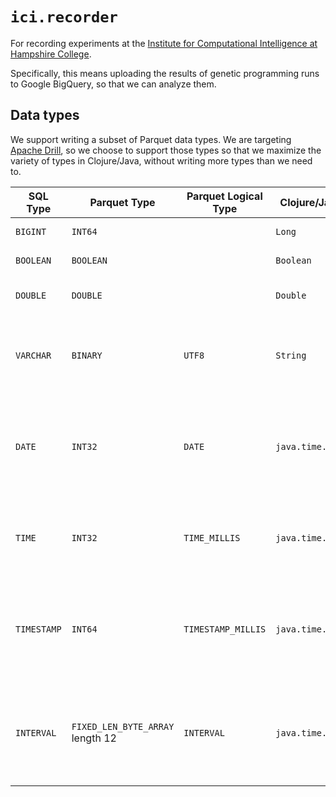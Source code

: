 # `ici.recorder`

For recording experiments at the [Institute for Computational Intelligence
at Hampshire College](http://faculty.hampshire.edu/lspector/ici.html).

Specifically, this means uploading the results of genetic programming
runs to Google BigQuery, so that we can analyze them.


## Data types

We support writing a subset of Parquet data types. We are targeting
[Apache Drill](https://drill.apache.org/docs/parquet-format/), so we
choose to support those types so that we maximize the variety of types in
Clojure/Java, without writing more types than we need to.



| SQL Type | Parquet Type  | Parquet Logical Type | Clojure/Java Type | Description |
| ------------ | -------------- | -------------------- | -------- | -- |
| `BIGINT`  | `INT64` | | `Long` | 8-byte signed integer |
| `BOOLEAN` | `BOOLEAN`| | `Boolean`| TRUE (1) or FALSE (0) |
| `DOUBLE` | `DOUBLE` | | `Double` | 8-byte double precision floating point number |
| `VARCHAR` | `BINARY` | `UTF8` | `String` | Annotates the binary primitive type. The byte array is interpreted as a UTF-8 encoded character string. |
| `DATE` | `INT32` | `DATE` | `java.time.LocalDate` | Date, not including time of day. Uses the int32 annotation. Stores the number of days from the Unix epoch, 1 January 1970. |
| `TIME` | `INT32` | `TIME_MILLIS` | `java.time.LocalTime` | Logical time, not including the date. Annotates int32. Number of milliseconds after midnight. |
| `TIMESTAMP` | `INT64` | `TIMESTAMP_MILLIS` | `java.time.Instant` | Logical date and time. Annotates an int64 that stores the number of milliseconds from the Unix epoch, 00:00:00.000 on 1 January 1970, UTC.|
| `INTERVAL` | `FIXED_LEN_BYTE_ARRAY` length 12 | `INTERVAL` | `java.time.Duration`| An interval of time. Annotates a fixed_len_byte_array of length 12. Months, days, and ms in unsigned little-endian encoding.|
